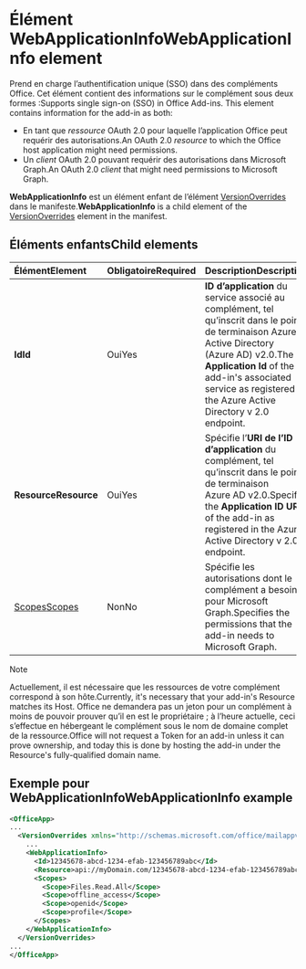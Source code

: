 # <a name="webapplicationinfo-element"></a><span data-ttu-id="1fd72-101">Élément WebApplicationInfo</span><span class="sxs-lookup"><span data-stu-id="1fd72-101">WebApplicationInfo element</span></span>

<span data-ttu-id="1fd72-102">Prend en charge l’authentification unique (SSO) dans des compléments Office. Cet élément contient des informations sur le complément sous deux formes :</span><span class="sxs-lookup"><span data-stu-id="1fd72-102">Supports single sign-on (SSO) in Office Add-ins. This element contains information for the add-in as both:</span></span>

- <span data-ttu-id="1fd72-103">En tant que *ressource* OAuth 2.0 pour laquelle l’application Office peut requérir des autorisations.</span><span class="sxs-lookup"><span data-stu-id="1fd72-103">An OAuth 2.0 *resource* to which the Office host application might need permissions.</span></span>
- <span data-ttu-id="1fd72-104">Un *client* OAuth 2.0 pouvant requérir des autorisations dans Microsoft Graph.</span><span class="sxs-lookup"><span data-stu-id="1fd72-104">An OAuth 2.0 *client* that might need permissions to Microsoft Graph.</span></span>

<span data-ttu-id="1fd72-105">**WebApplicationInfo** est un élément enfant de l’élément [VersionOverrides](versionoverrides.md) dans le manifeste.</span><span class="sxs-lookup"><span data-stu-id="1fd72-105">**WebApplicationInfo** is a child element of the [VersionOverrides](versionoverrides.md) element in the manifest.</span></span>  

## <a name="child-elements"></a><span data-ttu-id="1fd72-106">Éléments enfants</span><span class="sxs-lookup"><span data-stu-id="1fd72-106">Child elements</span></span>

|  <span data-ttu-id="1fd72-107">Élément</span><span class="sxs-lookup"><span data-stu-id="1fd72-107">Element</span></span> |  <span data-ttu-id="1fd72-108">Obligatoire</span><span class="sxs-lookup"><span data-stu-id="1fd72-108">Required</span></span>  |  <span data-ttu-id="1fd72-109">Description</span><span class="sxs-lookup"><span data-stu-id="1fd72-109">Description</span></span>  |
|:-----|:-----|:-----|
|  <span data-ttu-id="1fd72-110">**Id**</span><span class="sxs-lookup"><span data-stu-id="1fd72-110">**Id**</span></span>    |  <span data-ttu-id="1fd72-111">Oui</span><span class="sxs-lookup"><span data-stu-id="1fd72-111">Yes</span></span>   |  <span data-ttu-id="1fd72-112">**ID d’application** du service associé au complément, tel qu’inscrit dans le point de terminaison Azure Active Directory (Azure AD) v2.0.</span><span class="sxs-lookup"><span data-stu-id="1fd72-112">The **Application Id** of the add-in's associated service as registered in the Azure Active Directory v 2.0 endpoint.</span></span>|
|  <span data-ttu-id="1fd72-113">**Resource**</span><span class="sxs-lookup"><span data-stu-id="1fd72-113">**Resource**</span></span>  |  <span data-ttu-id="1fd72-114">Oui</span><span class="sxs-lookup"><span data-stu-id="1fd72-114">Yes</span></span>   |  <span data-ttu-id="1fd72-115">Spécifie l’**URI de l’ID d’application** du complément, tel qu’inscrit dans le point de terminaison Azure AD v2.0.</span><span class="sxs-lookup"><span data-stu-id="1fd72-115">Specifies the **Application ID URI** of the add-in as registered in the Azure Active Directory v 2.0 endpoint.</span></span>|
|  [<span data-ttu-id="1fd72-116">Scopes</span><span class="sxs-lookup"><span data-stu-id="1fd72-116">Scopes</span></span>](scopes.md)                |  <span data-ttu-id="1fd72-117">Non</span><span class="sxs-lookup"><span data-stu-id="1fd72-117">No</span></span>  |  <span data-ttu-id="1fd72-118">Spécifie les autorisations dont le complément a besoin pour Microsoft Graph.</span><span class="sxs-lookup"><span data-stu-id="1fd72-118">Specifies the permissions that the add-in needs to Microsoft Graph.</span></span>  |

> [!NOTE] 
> <span data-ttu-id="1fd72-119">Actuellement, il est nécessaire que les ressources de votre complément correspond à son hôte.</span><span class="sxs-lookup"><span data-stu-id="1fd72-119">Currently, it's necessary that your add-in's Resource matches its Host.</span></span> <span data-ttu-id="1fd72-120">Office ne demandera pas un jeton pour un complément à moins de pouvoir prouver qu’il en est le propriétaire ; à l’heure actuelle, ceci s’effectue en hébergeant le complément sous le nom de domaine complet de la ressource.</span><span class="sxs-lookup"><span data-stu-id="1fd72-120">Office will not request a Token for an add-in unless it can prove ownership, and today this is done by hosting the add-in under the Resource's fully-qualified domain name.</span></span>

## <a name="webapplicationinfo-example"></a><span data-ttu-id="1fd72-121">Exemple pour WebApplicationInfo</span><span class="sxs-lookup"><span data-stu-id="1fd72-121">WebApplicationInfo example</span></span>

```xml
<OfficeApp>
...
  <VersionOverrides xmlns="http://schemas.microsoft.com/office/mailappversionoverrides" xsi:type="VersionOverridesV1_0">
    ...
    <WebApplicationInfo>
      <Id>12345678-abcd-1234-efab-123456789abc</Id>
      <Resource>api://myDomain.com/12345678-abcd-1234-efab-123456789abc<Resource>
      <Scopes>
        <Scope>Files.Read.All</Scope>
        <Scope>offline_access</Scope>
        <Scope>openid</Scope>
        <Scope>profile</Scope>        
      </Scopes>
    </WebApplicationInfo>
  </VersionOverrides>
...
</OfficeApp>
```
